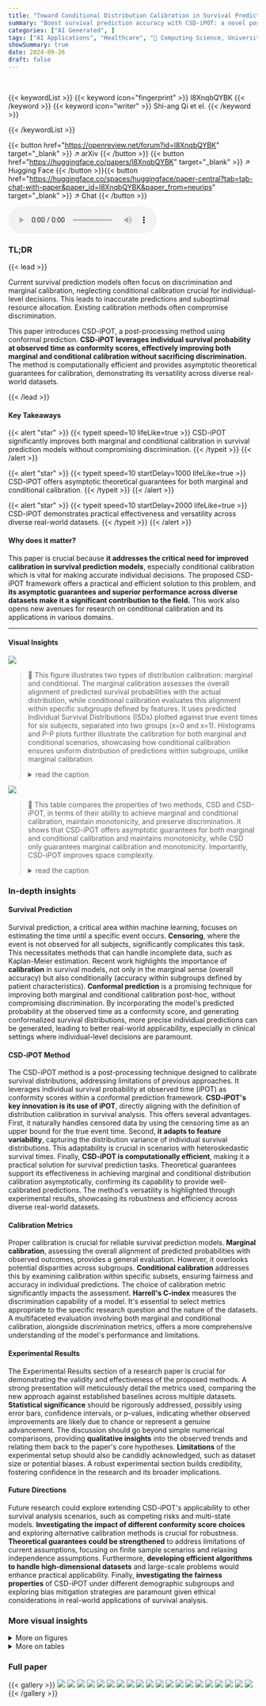 ```yaml
---
title: "Toward Conditional Distribution Calibration in Survival Prediction"
summary: "Boost survival prediction accuracy with CSD-iPOT: a novel post-processing method achieving superior marginal & conditional calibration without sacrificing discrimination."
categories: ["AI Generated", ]
tags: ["AI Applications", "Healthcare", "🏢 Computing Science, University of Alberta",]
showSummary: true
date: 2024-09-26
draft: false
---
```


<br>

{{< keywordList >}}
{{< keyword icon="fingerprint" >}} l8XnqbQYBK {{< /keyword >}}
{{< keyword icon="writer" >}} Shi-ang Qi et el. {{< /keyword >}}
 
{{< /keywordList >}}

{{< button href="https://openreview.net/forum?id=l8XnqbQYBK" target="_blank" >}}
↗ arXiv
{{< /button >}}
{{< button href="https://huggingface.co/papers/l8XnqbQYBK" target="_blank" >}}
↗ Hugging Face
{{< /button >}}{{< button href="https://huggingface.co/spaces/huggingface/paper-central?tab=tab-chat-with-paper&paper_id=l8XnqbQYBK&paper_from=neurips" target="_blank" >}}
↗ Chat
{{< /button >}}




<audio controls>
    <source src="https://ai-paper-reviewer.com/l8XnqbQYBK/podcast.wav" type="audio/wav">
    Your browser does not support the audio element.
</audio>


### TL;DR


{{< lead >}}

Current survival prediction models often focus on discrimination and marginal calibration, neglecting conditional calibration crucial for individual-level decisions.  This leads to inaccurate predictions and suboptimal resource allocation. Existing calibration methods often compromise discrimination. 



This paper introduces CSD-iPOT, a post-processing method using conformal prediction.  **CSD-iPOT leverages individual survival probability at observed time as conformity scores, effectively improving both marginal and conditional calibration without sacrificing discrimination.**  The method is computationally efficient and provides asymptotic theoretical guarantees for calibration, demonstrating its versatility across diverse real-world datasets.

{{< /lead >}}


#### Key Takeaways

{{< alert "star" >}}
{{< typeit speed=10 lifeLike=true >}} CSD-iPOT significantly improves both marginal and conditional calibration in survival prediction models without compromising discrimination. {{< /typeit >}}
{{< /alert >}}

{{< alert "star" >}}
{{< typeit speed=10 startDelay=1000 lifeLike=true >}} CSD-iPOT offers asymptotic theoretical guarantees for both marginal and conditional calibration. {{< /typeit >}}
{{< /alert >}}

{{< alert "star" >}}
{{< typeit speed=10 startDelay=2000 lifeLike=true >}} CSD-iPOT demonstrates practical effectiveness and versatility across diverse real-world datasets. {{< /typeit >}}
{{< /alert >}}

#### Why does it matter?
This paper is crucial because **it addresses the critical need for improved calibration in survival prediction models**, especially conditional calibration which is vital for making accurate individual decisions. The proposed CSD-iPOT framework offers a practical and efficient solution to this problem, and **its asymptotic guarantees and superior performance across diverse datasets make it a significant contribution to the field.** This work also opens new avenues for research on conditional calibration and its applications in various domains.

------
#### Visual Insights



![](https://ai-paper-reviewer.com/l8XnqbQYBK/figures_2_1.jpg)

> 🔼 This figure illustrates two types of distribution calibration: marginal and conditional.  The marginal calibration assesses the overall alignment of predicted survival probabilities with the actual distribution, while conditional calibration evaluates this alignment within specific subgroups defined by features. It uses predicted Individual Survival Distributions (ISDs) plotted against true event times for six subjects, separated into two groups (x=0 and x=1). Histograms and P-P plots further illustrate the calibration for both marginal and conditional scenarios, showcasing how conditional calibration ensures uniform distribution of predictions within subgroups, unlike marginal calibration.
> <details>
> <summary>read the caption</summary>
> Figure 1: Two notions of distribution calibration: marginal and conditional, illustrated using 3 bins separated at and. The curves in (a, d) represent the predicted ISDs. The colors of the stars distinguish the six subjects, with horizontal coordinates indicating the true event time (consistent across all panels) and vertical coordinates representing predicted survival probability at event time. Note the two groups (orange for x = 0 and blue for x = 1) correspond to the colors of the curves and histograms in (a, b, d, e). Note that all three P-P lines in the conditional case (f) coincide.
> </details>





![](https://ai-paper-reviewer.com/l8XnqbQYBK/tables_6_1.jpg)

> 🔼 This table compares the properties of two methods, CSD and CSD-iPOT, in terms of their ability to achieve marginal and conditional calibration, maintain monotonicity, and preserve discrimination.  It shows that CSD-iPOT offers asymptotic guarantees for both marginal and conditional calibration and maintains monotonicity, while CSD only guarantees marginal calibration and monotonicity.  Importantly, CSD-iPOT improves space complexity.
> <details>
> <summary>read the caption</summary>
> Table 1: Properties of CSD and CSD-iPOT. Note that the calibration guarantees refer to asymptotic calibration guarantees. See Appendix E.5.
> </details>





### In-depth insights


#### Survival Prediction
Survival prediction, a critical area within machine learning, focuses on estimating the time until a specific event occurs.  **Censoring**, where the event is not observed for all subjects, significantly complicates this task.  This necessitates methods that can handle incomplete data, such as Kaplan-Meier estimation.  Recent work highlights the importance of **calibration** in survival models, not only in the marginal sense (overall accuracy) but also conditionally (accuracy within subgroups defined by patient characteristics).  **Conformal prediction** is a promising technique for improving both marginal and conditional calibration post-hoc, without compromising discrimination.  By incorporating the model's predicted probability at the observed time as a conformity score, and generating conformalized survival distributions, more precise individual predictions can be generated, leading to better real-world applicability, especially in clinical settings where individual-level decisions are paramount.

#### CSD-iPOT Method
The CSD-iPOT method is a post-processing technique designed to calibrate survival distributions, addressing limitations of previous approaches. It leverages individual survival probability at observed time (iPOT) as conformity scores within a conformal prediction framework.  **CSD-iPOT's key innovation is its use of iPOT**, directly aligning with the definition of distribution calibration in survival analysis. This offers several advantages. First, it naturally handles censored data by using the censoring time as an upper bound for the true event time. Second, **it adapts to feature variability**, capturing the distribution variance of individual survival distributions. This adaptability is crucial in scenarios with heteroskedastic survival times.  Finally,  **CSD-iPOT is computationally efficient**, making it a practical solution for survival prediction tasks.  Theoretical guarantees support its effectiveness in achieving marginal and conditional distribution calibration asymptotically, confirming its capability to provide well-calibrated predictions. The method's versatility is highlighted through experimental results, showcasing its robustness and efficiency across diverse real-world datasets.

#### Calibration Metrics
Proper calibration is crucial for reliable survival prediction models.  **Marginal calibration**, assessing the overall alignment of predicted probabilities with observed outcomes, provides a general evaluation. However, it overlooks potential disparities across subgroups.  **Conditional calibration** addresses this by examining calibration within specific subsets, ensuring fairness and accuracy in individual predictions.  The choice of calibration metric significantly impacts the assessment.  **Harrell's C-index** measures the discrimination capability of a model.   It's essential to select metrics appropriate to the specific research question and the nature of the datasets.  A multifaceted evaluation involving both marginal and conditional calibration, alongside discrimination metrics, offers a more comprehensive understanding of the model's performance and limitations.

#### Experimental Results
The Experimental Results section of a research paper is crucial for demonstrating the validity and effectiveness of the proposed methods.  A strong presentation will meticulously detail the metrics used, comparing the new approach against established baselines across multiple datasets.  **Statistical significance** should be rigorously addressed, possibly using error bars, confidence intervals, or p-values, indicating whether observed improvements are likely due to chance or represent a genuine advancement.  The discussion should go beyond simple numerical comparisons, providing **qualitative insights** into the observed trends and relating them back to the paper's core hypotheses.  **Limitations** of the experimental setup should also be candidly acknowledged, such as dataset size or potential biases.  A robust experimental section builds credibility, fostering confidence in the research and its broader implications.

#### Future Directions
Future research could explore extending CSD-iPOT's applicability to other survival analysis scenarios, such as competing risks and multi-state models.  **Investigating the impact of different conformity score choices** and exploring alternative calibration methods is crucial for robustness.  **Theoretical guarantees could be strengthened** to address limitations of current assumptions, focusing on finite sample scenarios and relaxing independence assumptions. Furthermore, **developing efficient algorithms to handle high-dimensional datasets** and large-scale problems would enhance practical applicability. Finally, **investigating the fairness properties** of CSD-iPOT under different demographic subgroups and exploring bias mitigation strategies are paramount given ethical considerations in real-world applications of survival analysis.


### More visual insights

<details>
<summary>More on figures
</summary>


![](https://ai-paper-reviewer.com/l8XnqbQYBK/figures_4_1.jpg)

> 🔼 This figure illustrates the concepts of marginal and conditional distribution calibration using three bins.  It shows how marginal calibration assesses whether predicted probabilities match the overall distribution, while conditional calibration assesses whether they match within specific subgroups (x=0 and x=1). The figure uses predicted individual survival distributions (ISDs), plotting the true event time vs. predicted survival probability.  P-P plots demonstrate the calibration quality for both marginal and conditional cases.
> <details>
> <summary>read the caption</summary>
> Figure 1: Two notions of distribution calibration: marginal and conditional, illustrated using 3 bins separated at and. The curves in (a, d) represent the predicted ISDs. The colors of the stars distinguish the six subjects, with horizontal coordinates indicating the true event time (consistent across all panels) and vertical coordinates representing predicted survival probability at event time. Note the two groups (orange for x = 0 and blue for x = 1) correspond to the colors of the curves and histograms in (a, b, d, e). Note that all three P-P lines in the conditional case (f) coincide.
> </details>



![](https://ai-paper-reviewer.com/l8XnqbQYBK/figures_8_1.jpg)

> 🔼 This figure shows the performance comparison of the proposed CSD-iPOT method against seven baseline survival prediction models across 15 datasets.  Violin plots illustrate the distribution of Harrell's C-index (discrimination) and Calmargin (marginal calibration) scores for each method. The red dashed lines indicate the mean calibration performance of the Kaplan-Meier estimator (KM), which serves as a reference point for perfect marginal calibration.
> <details>
> <summary>read the caption</summary>
> Figure 3: Violin plots of C-index and Calmargin performance of our method (CSD-iPOT) and benchmarks. The shape of each violin plot represents the probability density of the performance scores, with the black bar inside the violin indicating the mean performance. The red dashed lines in the lower panels represent the mean calibration performance for KM, serving as an empirical lower limit.
> </details>



![](https://ai-paper-reviewer.com/l8XnqbQYBK/figures_9_1.jpg)

> 🔼 This figure shows the C-index performance of the proposed method CSD-iPOT compared to seven benchmark methods across 15 datasets. The C-index, a measure of discrimination, evaluates how well the model ranks subjects according to their true event times. Violin plots represent the distribution of C-index scores from ten independent trials for each dataset and method.  The black bar in each violin denotes the mean C-index, enabling a direct comparison of the methods.
> <details>
> <summary>read the caption</summary>
> Figure 10: Violin plots of C-index performance of our method (CSD-iPOT) and benchmarks. A higher value indicates better performance. The shape of each violin plot represents the probability density of the performance scores, with the black bar inside the violin indicating the mean performance.
> </details>



![](https://ai-paper-reviewer.com/l8XnqbQYBK/figures_14_1.jpg)

> 🔼 This figure illustrates two types of distribution calibration: marginal and conditional.  Marginal calibration assesses if the predicted survival probabilities across the entire population match the actual distribution. Conditional calibration assesses if predictions are well-calibrated within specific subgroups defined by features.  The figure uses predicted individual survival distributions (ISDs), histograms of predicted probabilities, and probability-probability (P-P) plots to visually compare marginal and conditional calibration, highlighting the differences and demonstrating that marginal calibration alone may be insufficient for real-world applications.
> <details>
> <summary>read the caption</summary>
> Figure 1: Two notions of distribution calibration: marginal and conditional, illustrated using 3 bins separated at and. The curves in (a, d) represent the predicted ISDs. The colors of the stars distinguish the six subjects, with horizontal coordinates indicating the true event time (consistent across all panels) and vertical coordinates representing predicted survival probability at event time. Note the two groups (orange for x = 0 and blue for x = 1) correspond to the colors of the curves and histograms in (a, b, d, e). Note that all three P-P lines in the conditional case (f) coincide.
> </details>



![](https://ai-paper-reviewer.com/l8XnqbQYBK/figures_16_1.jpg)

> 🔼 This figure visually compares the CSD and CSD-iPOT methods.  The top row shows the raw predictions and their evaluation metrics, including histograms and P-P plots. The middle row illustrates the CSD method's steps: discretizing predictions into percentiles and then performing conformal regression to adjust the predictions. The bottom row shows the CSD-iPOT method's steps, which involve a different approach to calculating conformity scores and adjusting predictions. The figure highlights the differences in how each method calibrates the predictions.
> <details>
> <summary>read the caption</summary>
> Figure 6: Comparison of CSD and CSD-iPOT. The first row mirrors the original Figure 2's first row, and the third row reflects its second row. CSD steps include: (d) discretizing the ISDs into predicted percentile times (circles), and calculating conformity scores using the horizontal differences between circles and stars (true outcomes); then (e) adjusting the circles horizontally via conformal regression.
> </details>



![](https://ai-paper-reviewer.com/l8XnqbQYBK/figures_20_1.jpg)

> 🔼 This figure provides counterexamples to demonstrate that Harrell's C-index and AUROC are not preserved by CSD-iPOT.  Subfigure (a) shows two ISD curves crossing at a percentile level (25% < p* < 50%). Initially, the order of median survival times indicates that patient A precedes patient B. However, after applying the CSD-iPOT adjustment, which vertically shifts predictions, the order is reversed, demonstrating that Harrell's C-index is not preserved. Subfigure (b) illustrates a scenario where CSD's horizontal shifting of ISD curves can change the order of predictions, thus potentially affecting the AUROC score. The example illustrates that while CSD-iPOT preserves the relative order of survival probabilities at any single time point, it does not always preserve the relative order of median survival times.
> <details>
> <summary>read the caption</summary>
> Figure 7: Counter examples of (a) Harrell's C-index performance is not preserved by CSD-iPOT; and (b) AUROC performance is not preserved by CSD.
> </details>



![](https://ai-paper-reviewer.com/l8XnqbQYBK/figures_22_1.jpg)

> 🔼 This figure visually compares the performance of CSD and CSD-iPOT methods. The first row shows the results from an arbitrary survival algorithm (a), its corresponding histogram (b), and P-P plot (c). The second row shows the same steps performed using the CSD method. The third row shows the same steps performed using the CSD-iPOT method. The figure highlights the differences in how these methods approach calibration: CSD adjusts the predictions horizontally, while CSD-iPOT adjusts them vertically.
> <details>
> <summary>read the caption</summary>
> Figure 6: Comparison of CSD and CSD-iPOT. The first row mirrors the original Figure 2's first row, and the third row reflects its second row. CSD steps include: (d) discretizing the ISDs into predicted percentile times (circles), and calculating conformity scores using the horizontal differences between circles and stars (true outcomes); then (e) adjusting the circles horizontally via conformal regression.
> </details>



![](https://ai-paper-reviewer.com/l8XnqbQYBK/figures_26_1.jpg)

> 🔼 This figure presents Kaplan-Meier curves and histograms of event and censored times for each of the 15 datasets used in the study.  The Kaplan-Meier curves visually represent the probability of survival over time, while the histograms illustrate the distribution of event and censoring times within each dataset. This visualization helps to understand the characteristics of each dataset regarding survival and censoring patterns, providing valuable context for the subsequent analysis and results.
> <details>
> <summary>read the caption</summary>
> Figure 9: Kaplan Meier curves and event/censored histograms for all 15 datasets.
> </details>



![](https://ai-paper-reviewer.com/l8XnqbQYBK/figures_28_1.jpg)

> 🔼 This figure compares the performance of the proposed CSD-iPOT method against seven baseline survival analysis methods across 15 datasets.  It displays the C-index (discrimination) and Calmargin (marginal calibration) for each method using violin plots.  The violin plots show the distribution of performance scores, with the black bar indicating the mean. Red dashed lines in the marginal calibration plots represent the average performance of the Kaplan-Meier estimator, serving as a lower bound.
> <details>
> <summary>read the caption</summary>
> Figure 3: Violin plots of C-index and Calmargin performance of our method (CSD-iPOT) and benchmarks. The shape of each violin plot represents the probability density of the performance scores, with the black bar inside the violin indicating the mean performance. The red dashed lines in the lower panels represent the mean calibration performance for KM, serving as an empirical lower limit.
> </details>



![](https://ai-paper-reviewer.com/l8XnqbQYBK/figures_29_1.jpg)

> 🔼 The figure shows the performance comparison of the proposed CSD-iPOT method and seven baseline methods using two metrics: Harrell's C-index for discrimination and Calmargin for marginal calibration. Violin plots visually represent the distribution of C-index and Calmargin scores for each method across multiple datasets. The red dashed lines in the Calmargin plots indicate the average performance of the Kaplan-Meier (KM) estimator, which serves as a lower bound for marginal calibration.  The plot helps to assess if the CSD-iPOT method improves upon existing methods in terms of both discrimination (C-index) and calibration (Calmargin).
> <details>
> <summary>read the caption</summary>
> Figure 3: Violin plots of C-index and Calmargin performance of our method (CSD-iPOT) and benchmarks. The shape of each violin plot represents the probability density of the performance scores, with the black bar inside the violin indicating the mean performance. The red dashed lines in the lower panels represent the mean calibration performance for KM, serving as an empirical lower limit.
> </details>



![](https://ai-paper-reviewer.com/l8XnqbQYBK/figures_30_1.jpg)

> 🔼 This figure presents violin plots comparing the C-index (discrimination) and Calmargin (marginal calibration) performance of the proposed CSD-iPOT method against seven baseline survival prediction methods and the CSD method. Violin plots show the probability density of performance scores for each method across multiple datasets. The black bar within each violin represents the mean performance, and red dashed lines in Calmargin plots indicate the mean KM calibration performance, used as an empirical lower bound. The plots illustrate that CSD-iPOT matches baseline methods in discrimination (C-index) and achieves better calibration (Calmargin) than both the baseline methods and the CSD method.
> <details>
> <summary>read the caption</summary>
> Figure 3: Violin plots of C-index and Calmargin performance of our method (CSD-iPOT) and benchmarks. The shape of each violin plot represents the probability density of the performance scores, with the black bar inside the violin indicating the mean performance. The red dashed lines in the lower panels represent the mean calibration performance for KM, serving as an empirical lower limit.
> </details>



![](https://ai-paper-reviewer.com/l8XnqbQYBK/figures_30_2.jpg)

> 🔼 This figure presents four case studies to visually compare the conditional calibration performance of CSD and CSD-iPOT. Each subfigure shows the calibration curve for a specific dataset (HFCR, FLCHAIN, Employee, MIMIC-IV) and a specific baseline model (AFT, GB, DeepSurv, MTLR), focusing on a particular subgroup defined by features (elder age, women, high salary, non-white-racial).  The plots demonstrate that CSD-iPOT achieves better calibration within these subgroups than CSD, showcasing its superiority in handling conditional calibration.
> <details>
> <summary>read the caption</summary>
> Figure 13: Case studies of the conditional calibration between CSD and CSD-iPOT. (a) For the elder age subgroup on HFCR, with AFT as the baseline; (b) For women subgroup on FLCHAIN, with GB as the baseline; (c) For the high salary subgroup on Employee, with DeepSurv as the baseline; (d) For the non-white-racial subgroup on MIMIC-IV, with MTLR as the baseline. All four cases show that CSD-iPOT is close to the ideal, while CSD is not.
> </details>



![](https://ai-paper-reviewer.com/l8XnqbQYBK/figures_31_1.jpg)

> 🔼 This figure compares the performance of the proposed CSD-iPOT method against several baseline methods on 15 datasets.  It presents violin plots showing the distribution of Harrell's C-index (a discrimination metric) and Calmargin (a marginal calibration metric) for each method. The red dashed lines represent the average calibration performance of the Kaplan-Meier estimator, providing a baseline for comparison.  The figure illustrates CSD-iPOT's ability to improve calibration without sacrificing discrimination.
> <details>
> <summary>read the caption</summary>
> Figure 3: Violin plots of C-index and Calmargin performance of our method (CSD-iPOT) and benchmarks. The shape of each violin plot represents the probability density of the performance scores, with the black bar inside the violin indicating the mean performance. The red dashed lines in the lower panels represent the mean calibration performance for KM, serving as an empirical lower limit.
> </details>



![](https://ai-paper-reviewer.com/l8XnqbQYBK/figures_32_1.jpg)

> 🔼 This figure presents violin plots illustrating the C-index and Calmargin performance of the proposed CSD-iPOT method in comparison to several benchmark methods across multiple datasets. Violin plots effectively display the probability distribution of the performance scores. The black bar within each violin represents the mean performance, giving a clear visual comparison of the methods' performance. The red dashed lines in the Calmargin plots represent the mean calibration performance of the Kaplan-Meier (KM) estimator, serving as a benchmark for calibration.
> <details>
> <summary>read the caption</summary>
> Figure 3: Violin plots of C-index and Calmargin performance of our method (CSD-iPOT) and benchmarks. The shape of each violin plot represents the probability density of the performance scores, with the black bar inside the violin indicating the mean performance. The red dashed lines in the lower panels represent the mean calibration performance for KM, serving as an empirical lower limit.
> </details>



![](https://ai-paper-reviewer.com/l8XnqbQYBK/figures_33_1.jpg)

> 🔼 This figure displays violin plots that show the distribution of C-index and Calmargin scores for CSD-IPOT and seven benchmark survival analysis methods across 15 datasets. The C-index represents the model's discrimination ability, while Calmargin measures the model's marginal calibration performance.  The red dashed lines in the Calmargin plots represent the mean calibration performance of the Kaplan-Meier (KM) estimator, which serves as an empirical lower bound.  The wider the violin, the larger the variance of performance.
> <details>
> <summary>read the caption</summary>
> Figure 3: Violin plots of C-index and Calmargin performance of our method (CSD-iPOT) and benchmarks. The shape of each violin plot represents the probability density of the performance scores, with the black bar inside the violin indicating the mean performance. The red dashed lines in the lower panels represent the mean calibration performance for KM, serving as an empirical lower limit.
> </details>



![](https://ai-paper-reviewer.com/l8XnqbQYBK/figures_33_2.jpg)

> 🔼 This figure presents violin plots that compare the performance of CSD-iPOT with seven benchmark methods across 15 datasets. Two metrics are used for the comparison: Harrell's C-index (discrimination ability) and Calmargin (marginal calibration).  The shape of each violin plot shows the distribution of the performance scores for each method across multiple runs, and the black bar within each violin shows the average performance. The red dashed lines in the Calmargin plots (lower panels) represent the average performance for the Kaplan-Meier (KM) method, a non-parametric method which serves as an empirical lower bound on marginal calibration. This visualization helps understand the distribution and mean of performance across different datasets and highlights the relative strengths of CSD-iPOT compared to other methods for both discrimination and calibration.
> <details>
> <summary>read the caption</summary>
> Figure 3: Violin plots of C-index and Calmargin performance of our method (CSD-iPOT) and benchmarks. The shape of each violin plot represents the probability density of the performance scores, with the black bar inside the violin indicating the mean performance. The red dashed lines in the lower panels represent the mean calibration performance for KM, serving as an empirical lower limit.
> </details>



![](https://ai-paper-reviewer.com/l8XnqbQYBK/figures_35_1.jpg)

> 🔼 This figure shows a comparison of three methods (baseline, CSD, CSD-iPOT) using the DeepHit model on the FLCHAIN dataset.  Four test subjects' predicted Individual Survival Distributions (ISDs) are shown, along with a Kaplan-Meier (KM) curve representing the overall survival distribution. The plots illustrate how each method generates predictions and whether they align with the observed survival probabilities (via P-P plots).
> <details>
> <summary>read the caption</summary>
> Figure 8: An real example using DeepHit as the baseline, on the FLCHAIN dataset. The predicted curves in the panels are for the same 4 subjects in the test set. The dashed green line represents the KM curve on the test set. (a) Non post-processed baseline. (b) CSD method on DeepHit. (c) CSD-iPOT method on DeepHit. (d) P-P plots comparison of the three methods.
> </details>



![](https://ai-paper-reviewer.com/l8XnqbQYBK/figures_36_1.jpg)

> 🔼 This figure presents violin plots showing the distribution of C-index and Calmargin scores for the proposed CSD-iPOT method and several baseline methods across multiple datasets. The C-index measures discrimination ability, while Calmargin assesses marginal calibration.  The red dashed lines in the Calmargin plots indicate the mean performance of the Kaplan-Meier (KM) estimator, which serves as an empirical lower bound for calibration performance.
> <details>
> <summary>read the caption</summary>
> Figure 3: Violin plots of C-index and Calmargin performance of our method (CSD-iPOT) and benchmarks. The shape of each violin plot represents the probability density of the performance scores, with the black bar inside the violin indicating the mean performance. The red dashed lines in the lower panels represent the mean calibration performance for KM, serving as an empirical lower limit.
> </details>



![](https://ai-paper-reviewer.com/l8XnqbQYBK/figures_37_1.jpg)

> 🔼 This figure shows the performance comparison between CSD-iPOT and other methods using Harrell's C-index (discrimination) and Calmargin (marginal calibration). Violin plots visually represent the distribution of performance scores for each method across different datasets.  The red dashed lines indicate the average performance of the Kaplan-Meier method, which serves as a baseline for calibration.
> <details>
> <summary>read the caption</summary>
> Figure 3: Violin plots of C-index and Calmargin performance of our method (CSD-iPOT) and benchmarks. The shape of each violin plot represents the probability density of the performance scores, with the black bar inside the violin indicating the mean performance. The red dashed lines in the lower panels represent the mean calibration performance for KM, serving as an empirical lower limit.
> </details>



![](https://ai-paper-reviewer.com/l8XnqbQYBK/figures_38_1.jpg)

> 🔼 The figure shows the performance of the proposed CSD-iPOT method and several baseline methods across 15 datasets in terms of Harrell's concordance index (C-index) and marginal calibration score (Calmargin).  Violin plots visualize the distribution of performance scores for each method, with the mean score indicated. The C-index measures discrimination, while the Calmargin score measures calibration.  The figure compares the results to a Kaplan-Meier (KM) curve, which represents the empirical lower bound for calibration performance.
> <details>
> <summary>read the caption</summary>
> Figure 3: Violin plots of C-index and Calmargin performance of our method (CSD-iPOT) and benchmarks. The shape of each violin plot represents the probability density of the performance scores, with the black bar inside the violin indicating the mean performance. The red dashed lines in the lower panels represent the mean calibration performance for KM, serving as an empirical lower limit.
> </details>



![](https://ai-paper-reviewer.com/l8XnqbQYBK/figures_39_1.jpg)

> 🔼 This figure illustrates the difference between marginal and conditional calibration using three bins. The predicted ISDs are shown, with stars representing subjects, horizontal coordinates indicating true event times, and vertical coordinates indicating predicted survival probabilities at event times. Marginal calibration checks whether the probabilities match the actual distribution across the entire population while conditional calibration checks if this matches for specific subgroups, improving precision for individual and group-level decisions.
> <details>
> <summary>read the caption</summary>
> Figure 1: Two notions of distribution calibration: marginal and conditional, illustrated using 3 bins separated at and. The curves in (a, d) represent the predicted ISDs. The colors of the stars distinguish the six subjects, with horizontal coordinates indicating the true event time (consistent across all panels) and vertical coordinates representing predicted survival probability at event time. Note the two groups (orange for x = 0 and blue for x = 1) correspond to the colors of the curves and histograms in (a, b, d, e). Note that all three P-P lines in the conditional case (f) coincide.
> </details>



![](https://ai-paper-reviewer.com/l8XnqbQYBK/figures_40_1.jpg)

> 🔼 This figure presents violin plots showing the C-index and Calmargin performance of the proposed CSD-iPOT method compared to several benchmark methods across multiple datasets.  Violin plots display the distribution of performance scores for each method, indicating the density and central tendency (mean).  The red dashed lines in the Calmargin plots represent the average KM calibration performance, acting as a lower bound of achievable calibration performance. This visual comparison helps to illustrate the relative improvement achieved by CSD-iPOT in both discrimination (C-index) and marginal calibration (Calmargin).
> <details>
> <summary>read the caption</summary>
> Figure 3: Violin plots of C-index and Calmargin performance of our method (CSD-iPOT) and benchmarks. The shape of each violin plot represents the probability density of the performance scores, with the black bar inside the violin indicating the mean performance. The red dashed lines in the lower panels represent the mean calibration performance for KM, serving as an empirical lower limit.
> </details>



</details>




<details>
<summary>More on tables
</summary>


![](https://ai-paper-reviewer.com/l8XnqbQYBK/tables_8_1.jpg)
> 🔼 This table summarizes the performance of the proposed CSD-iPOT method compared to baselines and CSD across various metrics. It shows the number of wins, losses, and ties for each metric, indicating statistically significant improvements in marginal and conditional calibration without sacrificing discrimination.
> <details>
> <summary>read the caption</summary>
> Table 2: Performance summary of CSD-iPOT. Values in parentheses indicate statistically significant differences (p < 0.05 using a two-sided t-test). A tie means the first 3 significant digits are the same. #The total number of comparisons for Calws is 69, while it is 104 for the other metrics.
> </details>

![](https://ai-paper-reviewer.com/l8XnqbQYBK/tables_24_1.jpg)
> 🔼 This table presents key statistics for 15 datasets used in the paper's experiments.  It categorizes datasets by size (small, medium, large) based on the number of samples and highlights datasets with high censoring rates or Kaplan-Meier estimations ending at high probabilities.  The number of features (after one-hot encoding) is also included.
> <details>
> <summary>read the caption</summary>
> Table 3: Key statistics of the datasets. We categorize datasets into small, medium, and large, based on the number of instances, using thresholds of 1,000 and 10,000 instances. The bolded number represents datasets with a high percentage of censorship (≥ 60%) or its KM estimation ends at a high probability (≥ 50%). Numbers in parentheses indicate the number of features after one-hot encoding.
> </details>

</details>




### Full paper

{{< gallery >}}
<img src="https://ai-paper-reviewer.com/l8XnqbQYBK/1.png" class="grid-w50 md:grid-w33 xl:grid-w25" />
<img src="https://ai-paper-reviewer.com/l8XnqbQYBK/2.png" class="grid-w50 md:grid-w33 xl:grid-w25" />
<img src="https://ai-paper-reviewer.com/l8XnqbQYBK/3.png" class="grid-w50 md:grid-w33 xl:grid-w25" />
<img src="https://ai-paper-reviewer.com/l8XnqbQYBK/4.png" class="grid-w50 md:grid-w33 xl:grid-w25" />
<img src="https://ai-paper-reviewer.com/l8XnqbQYBK/5.png" class="grid-w50 md:grid-w33 xl:grid-w25" />
<img src="https://ai-paper-reviewer.com/l8XnqbQYBK/6.png" class="grid-w50 md:grid-w33 xl:grid-w25" />
<img src="https://ai-paper-reviewer.com/l8XnqbQYBK/7.png" class="grid-w50 md:grid-w33 xl:grid-w25" />
<img src="https://ai-paper-reviewer.com/l8XnqbQYBK/8.png" class="grid-w50 md:grid-w33 xl:grid-w25" />
<img src="https://ai-paper-reviewer.com/l8XnqbQYBK/9.png" class="grid-w50 md:grid-w33 xl:grid-w25" />
<img src="https://ai-paper-reviewer.com/l8XnqbQYBK/10.png" class="grid-w50 md:grid-w33 xl:grid-w25" />
<img src="https://ai-paper-reviewer.com/l8XnqbQYBK/11.png" class="grid-w50 md:grid-w33 xl:grid-w25" />
<img src="https://ai-paper-reviewer.com/l8XnqbQYBK/12.png" class="grid-w50 md:grid-w33 xl:grid-w25" />
<img src="https://ai-paper-reviewer.com/l8XnqbQYBK/13.png" class="grid-w50 md:grid-w33 xl:grid-w25" />
<img src="https://ai-paper-reviewer.com/l8XnqbQYBK/14.png" class="grid-w50 md:grid-w33 xl:grid-w25" />
<img src="https://ai-paper-reviewer.com/l8XnqbQYBK/15.png" class="grid-w50 md:grid-w33 xl:grid-w25" />
<img src="https://ai-paper-reviewer.com/l8XnqbQYBK/16.png" class="grid-w50 md:grid-w33 xl:grid-w25" />
<img src="https://ai-paper-reviewer.com/l8XnqbQYBK/17.png" class="grid-w50 md:grid-w33 xl:grid-w25" />
<img src="https://ai-paper-reviewer.com/l8XnqbQYBK/18.png" class="grid-w50 md:grid-w33 xl:grid-w25" />
<img src="https://ai-paper-reviewer.com/l8XnqbQYBK/19.png" class="grid-w50 md:grid-w33 xl:grid-w25" />
<img src="https://ai-paper-reviewer.com/l8XnqbQYBK/20.png" class="grid-w50 md:grid-w33 xl:grid-w25" />
{{< /gallery >}}